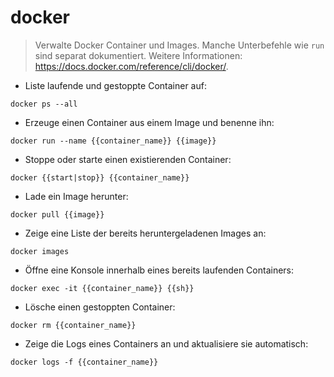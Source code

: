 # docker

> Verwalte Docker Container und Images.
> Manche Unterbefehle wie `run` sind separat dokumentiert.
> Weitere Informationen: <https://docs.docker.com/reference/cli/docker/>.

- Liste laufende und gestoppte Container auf:

`docker ps --all`

- Erzeuge einen Container aus einem Image und benenne ihn:

`docker run --name {{container_name}} {{image}}`

- Stoppe oder starte einen existierenden Container:

`docker {{start|stop}} {{container_name}}`

- Lade ein Image herunter:

`docker pull {{image}}`

- Zeige eine Liste der bereits heruntergeladenen Images an:

`docker images`

- Öffne eine Konsole innerhalb eines bereits laufenden Containers:

`docker exec -it {{container_name}} {{sh}}`

- Lösche einen gestoppten Container:

`docker rm {{container_name}}`

- Zeige die Logs eines Containers an und aktualisiere sie automatisch:

`docker logs -f {{container_name}}`

